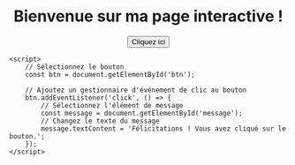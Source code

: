 <!DOCTYPE html>
<html lang="en">
<head>
    <meta charset="UTF-8">
    <meta name="viewport" content="width=device-width, initial-scale=1.0">
    <title>Page Interactive</title>
    <style>
        .container {
            text-align: center;
            margin-top: 100px;
        }
    </style>
</head>
<body>
    <div class="container">
        <h1>Bienvenue sur ma page interactive !</h1>
        <button id="btn">Cliquez ici</button>
        <p id="message"></p>
    </div>

    <script>
        // Sélectionnez le bouton
        const btn = document.getElementById('btn');

        // Ajoutez un gestionnaire d'événement de clic au bouton
        btn.addEventListener('click', () => {
            // Sélectionnez l'élément de message
            const message = document.getElementById('message');
            // Changez le texte du message
            message.textContent = 'Félicitations ! Vous avez cliqué sur le bouton.';
        });
    </script>
</body>
</html>
